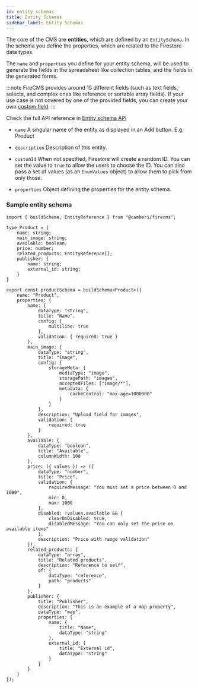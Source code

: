 ```yaml
---
id: entity_schemas
title: Entity Schemas
sidebar_label: Entity Schemas
---
```


The core of the CMS are **entities**, which are defined by an `EntitySchema`. In
the schema you define the properties, which are related to the Firestore data
types.

The `name` and `properties` you define for your entity schema, will be used to
generate the fields in the spreadsheet like collection tables, and the fields
in the generated forms.

:::note
FireCMS provides around 15 different fields (such as text fields, selects, and
complex ones like reference or sortable array fields). If your use case is not
covered by one of the provided fields, you can create your own [custom field](custom_fields.md).
:::

Check the full API reference in [Entity schema API](api/interfaces/entityschema.md)

- `name` A singular name of the entity as displayed in an Add button. E.g.
  Product

- `description` Description of this entity.

- `customId` When not specified, Firestore will create a random ID. You can set
  the value to `true` to allow the users to choose the ID. You can also pass a
  set of values (as an `EnumValues` object) to allow them to pick from only
  those.

- `properties` Object defining the properties for the entity schema.

### Sample entity schema

```tsx
import { buildSchema, EntityReference } from "@camberi/firecms";

type Product = {
    name: string;
    main_image: string;
    available: boolean;
    price: number;
    related_products: EntityReference[];
    publisher: {
        name: string;
        external_id: string;
    }
}

export const productSchema = buildSchema<Product>({
    name: "Product",
    properties: {
        name: {
            dataType: "string",
            title: "Name",
            config: {
                multiline: true
            },
            validation: { required: true }
        },
        main_image: {
            dataType: "string",
            title: "Image",
            config: {
                storageMeta: {
                    mediaType: "image",
                    storagePath: "images",
                    acceptedFiles: ["image/*"],
                    metadata: {
                        cacheControl: "max-age=1000000"
                    }
                }
            },
            description: "Upload field for images",
            validation: {
                required: true
            }
        },
        available: {
            dataType: "boolean",
            title: "Available",
            columnWidth: 100
        },
        price: ({ values }) => ({
            dataType: "number",
            title: "Price",
            validation: {
                requiredMessage: "You must set a price between 0 and 1000",
                min: 0,
                max: 1000
            },
            disabled: !values.available && {
                clearOnDisabled: true,
                disabledMessage: "You can only set the price on available items"
            },
            description: "Price with range validation"
        }),
        related_products: {
            dataType: "array",
            title: "Related products",
            description: "Reference to self",
            of: {
                dataType: "reference",
                path: "products"
            }
        },
        publisher: {
            title: "Publisher",
            description: "This is an example of a map property",
            dataType: "map",
            properties: {
                name: {
                    title: "Name",
                    dataType: "string"
                },
                external_id: {
                    title: "External id",
                    dataType: "string"
                }
            }
        }
    }
});
```
